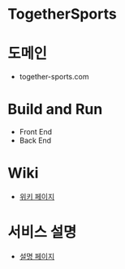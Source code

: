 # TogetherSports

# 도메인
- together-sports.com

# Build and Run
- Front End
- Back End

# Wiki
- [위키 페이지](https://github.com/Cha-Young-Ho/TogetherSports/wiki)

# 서비스 설명
- [설명 페이지](https://candied-literature-ad0.notion.site/Together-Sports-fa0476b057034596bc276438e8198e77)
